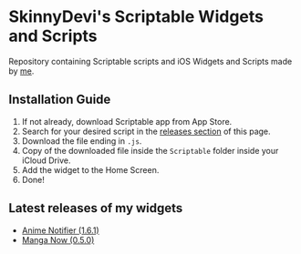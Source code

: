 # SkinnyDevi's Scriptable Widgets and Scripts
Repository containing Scriptable scripts and iOS Widgets and Scripts made by [me](https://github.com/SkinnyDevi).

## Installation Guide
1. If not already, download Scriptable app from App Store.
2. Search for your desired script in the [releases section](https://github.com/SkinnyDevi/scriptable/releases) of this page.
3. Download the file ending in `.js`.
4. Copy of the downloaded file inside the `Scriptable` folder inside your iCloud Drive.
5. Add the widget to the Home Screen.
6. Done!

## Latest releases of my widgets
- [Anime Notifier (1.6.1)](https://github.com/SkinnyDevi/scriptable/releases/tag/anime-notifier-v1.6.1)
- [Manga Now (0.5.0)](https://github.com/SkinnyDevi/scriptable/releases/tag/manga-now-0.5.0)
